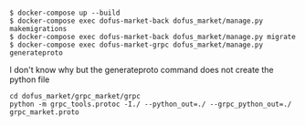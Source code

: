 ```shell

$ docker-compose up --build
$ docker-compose exec dofus-market-back dofus_market/manage.py makemigrations
$ docker-compose exec dofus-market-back dofus_market/manage.py migrate
$ docker-compose exec dofus-market-grpc dofus_market/manage.py generateproto
```

I don't know why but the generateproto command does not create the python file
```
cd dofus_market/grpc_market/grpc
python -m grpc_tools.protoc -I./ --python_out=./ --grpc_python_out=./ grpc_market.proto
```